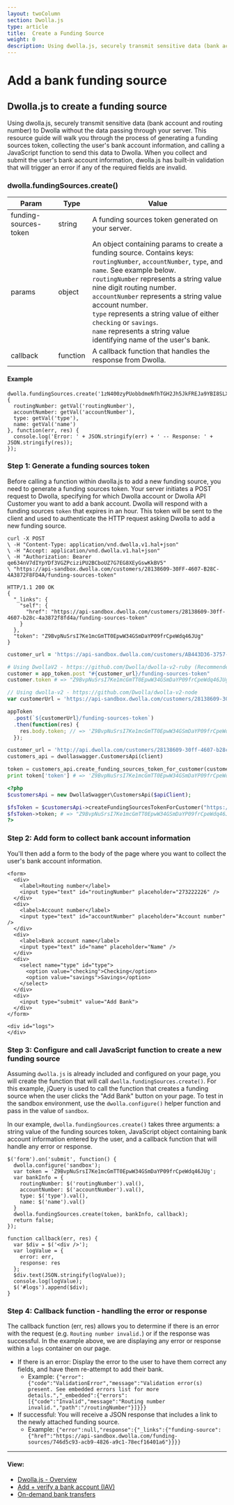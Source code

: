 ```yaml
---
layout: twoColumn
section: Dwolla.js
type: article
title:  Create a Funding Source
weight: 0
description: Using dwolla.js, securely transmit sensitive data (bank account and routing number) to Dwolla without the data passing through your server.
---
```


# Add a bank funding source

## Dwolla.js to create a funding source

Using dwolla.js, securely transmit sensitive data (bank account and routing number) to Dwolla without the data passing through your server. This resource guide will walk you through the process of generating a funding sources token, collecting the user's bank account information, and calling a JavaScript function to send this data to Dwolla. When you collect and submit the user's bank account information, dwolla.js has built-in validation that will trigger an error if any of the required fields are invalid.

### dwolla.fundingSources.create()

Param | Type | Value
----------|-------------|-------------
funding-sources-token | string | A funding sources token generated on your server.
params | object | An object containing params to create a funding source. Contains keys: `routingNumber`, `accountNumber`, `type`, and `name`. See example below. <br> `routingNumber` represents a string value nine digit routing number. <br> `accountNumber` represents a string value account number. <br> `type` represents a string value of either `checking` or `savings`. <br> `name` represents a string value identifying name of the user's bank.  
callback | function | A callback function that handles the response from Dwolla.

#### Example

```javascriptnoselect
dwolla.fundingSources.create('1zN400zyPUobbdmeNfhTGH2Jh5JkFREJa9YBI8SLXp0ERXNTMT', {
  routingNumber: getVal('routingNumber'),
  accountNumber: getVal('accountNumber'),
  type: getVal('type'),
  name: getVal('name')
}, function(err, res) {
  console.log('Error: ' + JSON.stringify(err) + ' -- Response: ' + JSON.stringify(res));
});
```

### Step 1: Generate a funding sources token
Before calling a function within dwolla.js to add a new funding source, you need to generate a funding sources token. Your server initiates a POST request to Dwolla, specifying for which Dwolla account or Dwolla API Customer you want to add a bank account. Dwolla will respond with a funding sources `token` that expires in an hour. This token will be sent to the client and used to authenticate the HTTP request asking Dwolla to add a new funding source.

```raw
curl -X POST
\ -H "Content-Type: application/vnd.dwolla.v1.hal+json"
\ -H "Accept: application/vnd.dwolla.v1.hal+json"
\ -H "Authorization: Bearer qe634nV7dIYpYDf3VGZPciziPU2BCboUZ7G7EG8XEyGswKkBV5"
\ "https://api-sandbox.dwolla.com/customers/28138609-30FF-4607-B28C-4A3872F8FD4A/funding-sources-token"

HTTP/1.1 200 OK
{
  "_links": {
    "self": {
      "href": "https://api-sandbox.dwolla.com/customers/28138609-30ff-4607-b28c-4a3872f8fd4a/funding-sources-token"
    }
  },
  "token": "Z9BvpNuSrsI7Ke1mcGmTT0EpwW34GSmDaYP09frCpeWdq46JUg"
}
```
```ruby
customer_url = 'https://api-sandbox.dwolla.com/customers/AB443D36-3757-44C1-A1B4-29727FB3111C'

# Using DwollaV2 - https://github.com/Dwolla/dwolla-v2-ruby (Recommended)
customer = app_token.post "#{customer_url}/funding-sources-token"
customer.token # => "Z9BvpNuSrsI7Ke1mcGmTT0EpwW34GSmDaYP09frCpeWdq46JUg"
```
```javascript
// Using dwolla-v2 - https://github.com/Dwolla/dwolla-v2-node
var customerUrl = 'https://api-sandbox.dwolla.com/customers/28138609-30ff-4607-b28c-4a3872f8fd4a';

appToken
  .post(`${customerUrl}/funding-sources-token`)
  .then(function(res) {
    res.body.token; // => 'Z9BvpNuSrsI7Ke1mcGmTT0EpwW34GSmDaYP09frCpeWdq46JUg'
  });
```
```python
customer_url = 'http://api.dwolla.com/customers/28138609-30ff-4607-b28c-4a3872f8fd4a'
customers_api = dwollaswagger.CustomersApi(client)

token = customers_api.create_funding_sources_token_for_customer(customer_url)
print token['token'] # => 'Z9BvpNuSrsI7Ke1mcGmTT0EpwW34GSmDaYP09frCpeWdq46JUg'
```
```php
<?php
$customersApi = new DwollaSwagger\CustomersApi($apiClient);

$fsToken = $customersApi->createFundingSourcesTokenForCustomer("https://api-sandbox.dwolla.com/customers/28138609-30ff-4607-b28c-4a3872f8fd4a");
$fsToken->token; # => "Z9BvpNuSrsI7Ke1mcGmTT0EpwW34GSmDaYP09frCpeWdq46JUg"
?>
```

### Step 2: Add form to collect bank account information
You'll then add a form to the body of the page where you want to collect the user's bank account information.

```htmlnoselect
<form>
  <div>
    <label>Routing number</label>
    <input type="text" id="routingNumber" placeholder="273222226" />
  </div>
  <div>
    <label>Account number</label>
    <input type="text" id="accountNumber" placeholder="Account number" />
  </div>
  <div>
    <label>Bank account name</label>
    <input type="text" id="name" placeholder="Name" />
  </div>
  <div>
    <select name="type" id="type">
      <option value="checking">Checking</option>
      <option value="savings">Savings</option>
    </select>
  </div>
  <div>
    <input type="submit" value="Add Bank">
  </div>
</form>

<div id="logs">
</div>
```


### Step 3: Configure and call JavaScript function to create a new funding source
Assuming `dwolla.js` is already included and configured on your page, you will create the function that will call `dwolla.fundingSources.create()`. For this example, jQuery is used to call the function that creates a funding source when the user clicks the "Add Bank" button on your page. To test in the sandbox environment, use the `dwolla.configure()` helper function and pass in the value of `sandbox`.

In our example, `dwolla.fundingSources.create()` takes three arguments: a string value of the funding sources token, JavaScript object containing bank account information entered by the user, and a callback function that will handle any error or response.

```javascriptnoselect
$('form').on('submit', function() {
  dwolla.configure('sandbox');
  var token = 'Z9BvpNuSrsI7Ke1mcGmTT0EpwW34GSmDaYP09frCpeWdq46JUg';
  var bankInfo = {
    routingNumber: $('routingNumber').val(),
    accountNumber: $('accountNumber').val(),
    type: $('type').val(),
    name: $('name').val()
  }
  dwolla.fundingSources.create(token, bankInfo, callback);
  return false;
});

function callback(err, res) {
  var $div = $('<div />');
  var logValue = {
    error: err,
    response: res
  };
  $div.text(JSON.stringify(logValue));
  console.log(logValue);
  $('#logs').append($div);
}
```

### Step 4: Callback function - handling the error or response
The callback function (err, res) allows you to determine if there is an error with the request (e.g. `Routing number invalid.`) or if the response was successful. In the example above, we are displaying any error or response within a `logs` container on our page.

* If there is an error: Display the error to the user to have them correct any fields, and have them re-attempt to add their bank.
  * Example: `{"error":{"code":"ValidationError","message":"Validation error(s) present. See embedded errors list for more details.","_embedded":{"errors":[{"code":"Invalid","message":"Routing number invalid.","path":"/routingNumber"}]}}}`
* If successful: You will receive a JSON response that includes a link to the newly attached funding source.
  * Example:  `{"error":null,"response":{"_links":{"funding-source":{"href":"https://api-sandbox.dwolla.com/funding-sources/746d5c93-acb9-4826-a9c1-78ecf16401a6"}}}}`

* * *

#### View:

*   [Dwolla.js - Overview](/resources/dwolla-js.html)
*   [Add + verify a bank account (IAV)](/resources/dwolla-js/instant-account-verification.html)
*   [On-demand bank transfers](/resources/dwolla-js/on-demand-bank-transfers.html)
